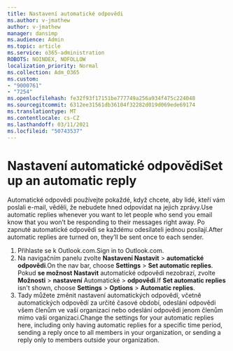 ```yaml
---
title: Nastavení automatické odpovědi
ms.author: v-jmathew
author: v-jmathew
manager: dansimp
ms.audience: Admin
ms.topic: article
ms.service: o365-administration
ROBOTS: NOINDEX, NOFOLLOW
localization_priority: Normal
ms.collection: Adm_O365
ms.custom:
- "9000761"
- "7254"
ms.openlocfilehash: fe32f93f17151be777749a256a934f475c224048
ms.sourcegitcommit: 6312ee31561db36104f32282d019d069ede69174
ms.translationtype: MT
ms.contentlocale: cs-CZ
ms.lasthandoff: 03/11/2021
ms.locfileid: "50743537"
---
```

# <a name="set-up-an-automatic-reply"></a><span data-ttu-id="d4fc7-102">Nastavení automatické odpovědi</span><span class="sxs-lookup"><span data-stu-id="d4fc7-102">Set up an automatic reply</span></span>

<span data-ttu-id="d4fc7-103">Automatické odpovědi používejte pokaždé, když chcete, aby lidé, kteří vám poslali e-mail, věděli, že nebudete hned odpovídat na jejich zprávy.</span><span class="sxs-lookup"><span data-stu-id="d4fc7-103">Use automatic replies whenever you want to let people who send you email know that you won’t be responding to their messages right away.</span></span> <span data-ttu-id="d4fc7-104">Po zapnuté automatické odpovědi se každému odesílateli jednou posílají.</span><span class="sxs-lookup"><span data-stu-id="d4fc7-104">After automatic replies are turned on, they’ll be sent once to each sender.</span></span>

1. <span data-ttu-id="d4fc7-105">Přihlaste se k Outlook.com.</span><span class="sxs-lookup"><span data-stu-id="d4fc7-105">Sign in to Outlook.com.</span></span>
2. <span data-ttu-id="d4fc7-106">Na navigačním panelu zvolte **Nastavení Nastavit**  >  **automatické odpovědi**.</span><span class="sxs-lookup"><span data-stu-id="d4fc7-106">On the nav bar, choose **Settings** > **Set automatic replies**.</span></span> <span data-ttu-id="d4fc7-107">Pokud **se možnost Nastavit** automatické odpovědi nezobrazí, zvolte **Možnosti**  >  **nastavení** Automatické  >  **odpovědi**.</span><span class="sxs-lookup"><span data-stu-id="d4fc7-107">If **Set automatic replies** isn't shown, choose **Settings** > **Options** > **Automatic replies**.</span></span>
3. <span data-ttu-id="d4fc7-108">Tady můžete změnit nastavení automatických odpovědí, včetně automatických odpovědí za určité časové období, odeslání odpovědi všem členům ve vaší organizaci nebo odeslání odpovědi jenom členům mimo vaši organizaci.</span><span class="sxs-lookup"><span data-stu-id="d4fc7-108">Change the settings for your automatic replies here, including only having automatic replies for a specific time period, sending a reply once to all members in your organization, or sending a reply only to members outside your organization.</span></span>
